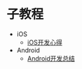 # 子教程

* iOS
  * [iOS开发心得](https://book.crifan.org/books/ios_dev_summary/website/)
* Android
  * [Android开发总结](https://book.crifan.org/books/android_dev_summary/website/)
